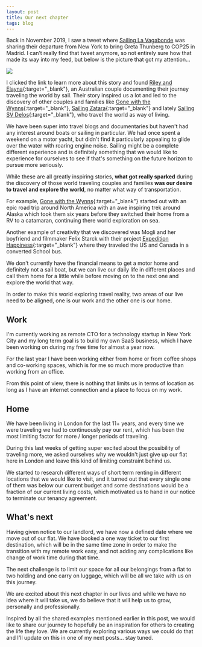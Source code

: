 ```yaml
---
layout: post
title: Our next chapter
tags: blog
---
```


Back in November 2019, I saw a tweet where [Sailing La Vagabonde](https://sailing-lavagabonde.com) was sharing their departure from New York to bring Greta Thunberg to COP25 in Madrid. I can’t really find that tweet anymore, so not entirely sure how that made its way into my feed, but below is the picture that got my attention...

![](/assets/images/2020-02-02-our-next-chapter/sailing-la-vagabonde.jpg)

I clicked the link to learn more about this story and found [Riley and Elayna](https://sailing-lavagabonde.com){:target="_blank"}, an Australian couple documenting their journey traveling the world by sail. Their story inspired us a lot and led to the discovery of other couples and  families like [Gone with the Wynns](https://www.gonewiththewynns.com){:target="_blank"}, [Sailing Zatara](https://www.youtube.com/channel/UCNYlvlreZiRRHo_v5Nmrfow){:target="_blank"} and lately [Sailing SV Delos](https://www.youtube.com/channel/UCvLc83k5o11EIF1lEo0VmuQ){:target="_blank"}, who travel the world as way of living.

We have been super into travel blogs and documentaries but haven't had any interest around boats or sailing in particular. We had once spent a weekend on a motor yacht, but didn't find it particularly appealing to glide over the water with roaring engine noise. Sailing might be a complete different experience and is definitely something that we would like to experience for ourselves to see if that's something on the future horizon to pursue more seriously.

While these are all greatly inspiring stories, **what got really sparked** during the discovery of those world traveling couples and families **was our desire to travel and explore the world**, no matter what way of transportation.

For example, [Gone with the Wynns](https://www.gonewiththewynns.com){:target="_blank"} started out with an epic road trip around North America with an awe inspiring trek around Alaska which took them six years before they switched their home from a RV to a catamaran, continuing there world exploration on sea.

Another example of creativity that we discovered was Mogli and her boyfriend and filmmaker Felix Starck with their project [Expedition Happiness](https://www.mogliofficial.com/expedition%20happiness.html){:target="_blank"} where they traveled the US and Canada in a converted School bus.

We don't currently have the financial means to get a motor home and definitely not a sail boat, but we can live our daily life in different places and call them home for a little while before moving on to the next one and explore the world that way.

In order to make this world exploring travel reality, two areas of our live need to be aligned, one is our work and the other one is our home.

## Work
I'm currently working as remote CTO for a technology startup in New York City and my long term goal is to build my own SaaS business, which I have been working on during my free time for almost a year now.

For the last year I have been working either from home or from coffee shops and co-working spaces, which is for me so much more productive than working from an office.

From this point of view, there is nothing that limits us in terms of location as long as I have an internet connection and a place to focus on my work.

## Home
We have been living in London for the last 11+ years, and every time we were traveling we had to continuously pay our rent, which has been the most limiting factor for more / longer periods of traveling.

During this last weeks of getting super excited about the possibility of traveling more, we asked ourselves why we wouldn't just give up our flat here in London and leave this kind of limiting constraint behind us.

We started to research different ways of short term renting in different locations that we would like to visit, and it turned out that every single one of them was below our current budget and some destinations would be a fraction of our current living costs, which motivated us to hand in our notice to terminate our tenancy agreement.

## What's next
Having given notice to our landlord, we have now a defined date where we move out of our flat. We have booked a one way ticket to our first destination, which will be in the same time zone in order to make the transition with my remote work easy, and not adding any complications like change of work time during that time.

The next challenge is to limit our space for all our belongings from a flat to two holding and one carry on luggage, which will be all we take with us on this journey.

We are excited about this next chapter in our lives and while we have no idea where it will take us, we do believe that it will help us to grow, personally and professionally.

Inspired by all the shared examples mentioned earlier in this post, we would like to share our journey to hopefully be an inspiration for others to creating the life they love. We are currently exploring various ways we could do that and I'll  update on this in one of my next posts... stay tuned.
